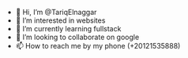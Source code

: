 - 👋 Hi, I’m @TariqElnaggar
- 👀 I’m interested in websites
- 🌱 I’m currently learning fullstack
- 💞️ I’m looking to collaborate on google
- 📫 How to reach me by my phone (+20121535888)

<!---
TariqElnaggar/TariqElnaggar is a ✨ special ✨ repository because its `README.md` (this file) appears on your GitHub profile.
You can click the Preview link to take a look at your changes.
--->
